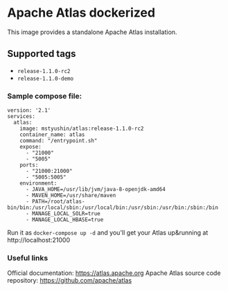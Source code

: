 # Apache Atlas dockerized
This image provides a standalone Apache Atlas installation.

## Supported tags
* `release-1.1.0-rc2`
* `release-1.1.0-demo`

### Sample compose file:
```
version: '2.1'
services:
  atlas:
    image: mstyushin/atlas:release-1.1.0-rc2
    container_name: atlas
    command: "/entrypoint.sh"
    expose:
      - "21000"
      - "5005"
    ports:
      - "21000:21000"
      - "5005:5005"
    environment:
      - JAVA_HOME=/usr/lib/jvm/java-8-openjdk-amd64
      - MAVEN_HOME=/usr/share/maven
      - PATH=/root/atlas-bin/bin:/usr/local/sbin:/usr/local/bin:/usr/sbin:/usr/bin:/sbin:/bin
      - MANAGE_LOCAL_SOLR=true
      - MANAGE_LOCAL_HBASE=true
```

Run it as `docker-compose up -d` and you'll get your Atlas up&running at http://localhost:21000

### Useful links
Official documentation: https://atlas.apache.org
Apache Atlas source code repository: https://github.com/apache/atlas

